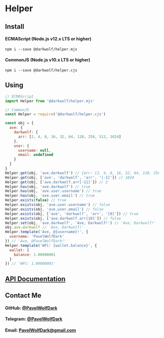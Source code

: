 # Helper
## Install
#### ECMAScript (Node.js v12.x LTS or higher)
`npm i --save @darkwolf/helper.mjs`
#### CommonJS (Node.js v10.x LTS or higher)
`npm i --save @darkwolf/helper.cjs`
## Using
```javascript
// ECMAScript
import Helper from '@darkwolf/helper.mjs'

// CommonJS
const Helper = require('@darkwolf/helper.cjs')

const obj = {
  ave: {
    darkwolf: {
      arr: [2, 4, 8, 16, 32, 64, 128, 256, 512, 1024]
    },
    user: {
      username: null,
      email: undefined
    }
  }
}
Helper.get(obj, 'ave.darkwolf') // {arr: [2, 4, 8, 16, 32, 64, 128, 256, 512, 1024]}
Helper.get(obj, ['ave', 'darkwolf', 'arr', '[-1]']) // 1024
Helper.get(obj, ['ave.darkwolf.arr[-11]']) // 2
Helper.has(obj, 'ave.darkwolf') // true
Helper.has(obj, 'ave.user.username') // true
Helper.has(obj, 'ave.user.email') // true
Helper.exists(false) // true
Helper.exists(obj, 'ave.user.username') // false
Helper.exists(obj, 'ave.user.email') // false
Helper.exists(obj, ['ave', 'darkwolf', 'arr', '[0]']) // true
Helper.exists(obj, ['ave.darkwolf.arr[10]']) // false
Helper.set(obj, 'ave.darkwolf', 'Ave, Darkwolf!') // 'Ave, Darkwolf!'
obj.ave.darkwolf // 'Ave, Darkwolf!'
Helper.template('Ave, @{username}!', {
  username: 'PavelWolfDark'
}) // 'Ave, @PavelWolfDark!'
Helper.template('WFC: {wallet.balance}', {
  wallet: {
    balance: 1.00000001
  }
}) // 'WFC: 1.00000001'
```
## [API Documentation](https://github.com/Darkwolf/node-helper/blob/master/docs/API.md)
## Contact Me
#### GitHub: [@PavelWolfDark](https://github.com/PavelWolfDark)
#### Telegram: [@PavelWolfDark](https://t.me/PavelWolfDark)
#### Email: [PavelWolfDark@gmail.com](mailto:PavelWolfDark@gmail.com)

